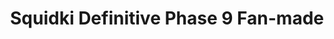 ---
slug: squidki-definitive-phase-9-fan-made
title: Squidki Definitive Phase 9 Fan-made
description: "Squidki Definitive Phase 9 Fan-made is an exciting online game. Play for free directly in your browser!"
icon: /images/new_mods/Sprunki Definitive Phase 9 Fan-made.png
url: https://wowtbc.net/sprunkin/definitive-phase9-fanmade/index.html
previewImage: /images/new_mods/Sprunki Definitive Phase 9 Fan-made.png
type: new mods

# SEO配置
seo:
  title: "Squidki Definitive Phase 9 Fan-made - Play Free Online Game | Fun Browser Games"
  description: "Squidki Definitive Phase 9 Fan-made - Play this fun online game for free in your browser. No download required!"
  ogImage: "/images/new_mods/Sprunki Definitive Phase 9 Fan-made.png"
  keywords: "squidki-definitive-phase-9-fan-made, online game, browser game, free game, new mods game, play online"

videoUrls:
  - https://www.youtube.com/embed/example1
  - https://www.youtube.com/embed/example2

whyPlay:
  title: "Why Play Squidki Definitive Phase 9 Fan-made?"
  items:
    - "Immersive Gameplay: Squidki Definitive Phase 9 Fan-made offers an engaging and immersive gaming experience that will keep you entertained for hours"
    - "Challenging Levels: Test your skills with increasingly difficult challenges and obstacles"
    - "Beautiful Graphics: Enjoy stunning visuals and smooth animations that bring the game world to life"
    - "Regular Updates: New content and features are added regularly to keep the game fresh and exciting"
    - "Free to Play: Experience all the fun without spending a penny"
    - "Community Features: Connect with other players, share strategies, and compete for high scores"
    - "Cross-Platform: Play on any device with a web browser, no downloads required"

features:
  title: "Key Features of Squidki Definitive Phase 9 Fan-made"
  image: "/images/new_mods/Sprunki Definitive Phase 9 Fan-made.png"
  items:
    - "Intuitive Controls: Easy to learn controls make Squidki Definitive Phase 9 Fan-made accessible for players of all skill levels"
    - "Multiple Game Modes: Enjoy various gameplay options that provide different challenges and experiences"
    - "Character Customization: Personalize your gaming experience with unique characters and items"
    - "Achievement System: Complete special tasks to earn rewards and recognition"
    - "Leaderboards: Compete with players worldwide and see who can achieve the highest scores"

characteristics:
  title: "Game Characteristics"
  image: "/images/new_mods/Sprunki Definitive Phase 9 Fan-made.png"
  items:
    - "Genre: New mods game with elements of strategy and skill"
    - "Difficulty: Suitable for both casual gamers and those seeking a challenge"
    - "Play Time: Quick sessions or extended gameplay, depending on your preference"
    - "Art Style: Vibrant and engaging visuals that enhance the gaming experience"
    - "Sound Design: Immersive audio that complements the gameplay perfectly"

info: "Squidki Definitive Phase 9 Fan-made is an exciting online game that offers players a unique and engaging gaming experience. With its intuitive controls, stunning visuals, and challenging gameplay, Squidki Definitive Phase 9 Fan-made provides hours of entertainment for players of all ages and skill levels. Whether you're looking for a quick gaming session during a break or an extended play session, Squidki Definitive Phase 9 Fan-made delivers an immersive experience that will keep you coming back for more. The game features multiple levels of increasing difficulty, ensuring that players are constantly challenged as they progress. With regular updates adding new content and features, Squidki Definitive Phase 9 Fan-made remains fresh and exciting, providing endless entertainment options for its growing community of players."

howToPlayIntro: "Welcome to Squidki Definitive Phase 9 Fan-made! This guide will walk you through the basics and help you master the game. Whether you're a beginner or looking to improve your skills, these tips and instructions will enhance your gaming experience."

howToPlaySteps:
  - title: "Getting Started"
    description: "Begin your Squidki Definitive Phase 9 Fan-made adventure by familiarizing yourself with the controls. Use your keyboard or mouse to navigate through the game interface. The tutorial will guide you through the basic mechanics and help you understand the objectives."
  - title: "Understanding the Objectives"
    description: "In Squidki Definitive Phase 9 Fan-made, your main goal is to progress through levels by completing specific objectives. Each level presents unique challenges that require different strategies and approaches."
  - title: "Mastering the Controls"
    description: "Practice using the controls to improve your precision and reaction time. Squidki Definitive Phase 9 Fan-made requires quick reflexes and strategic thinking to overcome obstacles and defeat opponents."
  - title: "Utilizing Power-ups"
    description: "Collect power-ups throughout the game to enhance your abilities and overcome difficult challenges. Each power-up offers unique advantages that can be crucial for success."
  - title: "Developing Strategies"
    description: "As you progress in Squidki Definitive Phase 9 Fan-made, develop effective strategies for different scenarios. Analyze patterns, anticipate challenges, and adapt your approach to maximize your performance."

faq:
  title: "Frequently Asked Questions about Squidki Definitive Phase 9 Fan-made"
  items:
    - question: "Is Squidki Definitive Phase 9 Fan-made free to play?"
      answer: "Yes, Squidki Definitive Phase 9 Fan-made is completely free to play directly in your web browser. No downloads or purchases are required to enjoy the full game experience."
    - question: "Can I play Squidki Definitive Phase 9 Fan-made on mobile devices?"
      answer: "Yes, Squidki Definitive Phase 9 Fan-made is optimized for both desktop and mobile play. You can enjoy the game on any device with a web browser and internet connection."
    - question: "Are there any in-game purchases?"
      answer: "While Squidki Definitive Phase 9 Fan-made is free to play, there may be optional in-game purchases available for cosmetic items or additional features that don't affect core gameplay."
    - question: "How often is Squidki Definitive Phase 9 Fan-made updated?"
      answer: "The developers regularly update Squidki Definitive Phase 9 Fan-made with new content, features, and improvements based on player feedback and game performance."
    - question: "Can I play Squidki Definitive Phase 9 Fan-made offline?"
      answer: "Currently, Squidki Definitive Phase 9 Fan-made requires an internet connection to play as it's a browser-based online game."
    - question: "Is Squidki Definitive Phase 9 Fan-made suitable for children?"
      answer: "Yes, Squidki Definitive Phase 9 Fan-made is designed to be family-friendly and suitable for players of all ages."
    - question: "How do I report bugs or issues?"
      answer: "If you encounter any problems while playing Squidki Definitive Phase 9 Fan-made, you can report them through the game's support page or contact the developers directly through their website."
    - question: "Still Have Questions?"
      answer: "If you have additional questions about Squidki Definitive Phase 9 Fan-made that aren't covered in this FAQ, please visit our support center or contact our customer service team for assistance."
---